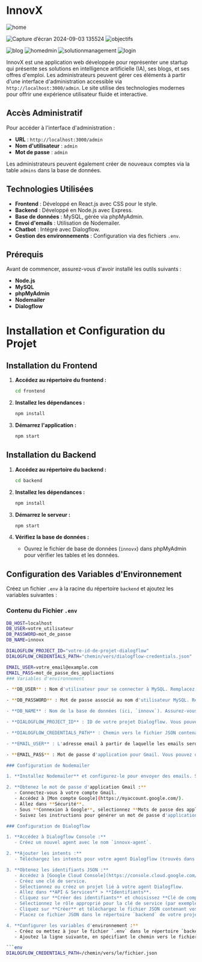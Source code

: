 # **InnovX**
![home](https://github.com/user-attachments/assets/428d8e59-f6a4-4e37-b1ad-3f2cc061fc73)

![Capture d’écran 2024-09-03 135524](https://github.com/user-attachments/assets/c31dd08c-8203-47ef-a9c8-2f7e8284166b)
![objectifs](https://github.com/user-attachments/assets/12bff0dc-8ff3-44ef-92ad-9476303af91d)

![blog](https://github.com/user-attachments/assets/420059e1-b03c-4f85-b83c-1c44b3f7d462)
![homedmin](https://github.com/user-attachments/assets/ef14926f-fa4c-4810-8431-18a1fb4c3600)
![solutionmanagement](https://github.com/user-attachments/assets/a6c1a5e4-af2d-4e5d-8521-57078e54f0e8)
![login](https://github.com/user-attachments/assets/00782d38-3507-4805-a380-cd68a3a9038a)





InnovX est une application web développée pour représenter une startup qui présente ses solutions en intelligence artificielle (IA), ses blogs, et ses offres d'emploi. Les administrateurs peuvent gérer ces éléments à partir d'une interface d'administration accessible via `http://localhost:3000/admin`. Le site utilise des technologies modernes pour offrir une expérience utilisateur fluide et interactive.

## **Accès Administratif**

Pour accéder à l'interface d'administration :

- **URL** : `http://localhost:3000/admin`
- **Nom d'utilisateur** : `admin`
- **Mot de passe** : `admin`

Les administrateurs peuvent également créer de nouveaux comptes via la table `admins` dans la base de données.

## **Technologies Utilisées**

- **Frontend** : Développé en React.js avec CSS pour le style.
- **Backend** : Développé en Node.js avec Express.
- **Base de données** : MySQL, gérée via phpMyAdmin.
- **Envoi d'emails** : Utilisation de Nodemailer.
- **Chatbot** : Intégré avec Dialogflow.
- **Gestion des environnements** : Configuration via des fichiers `.env`.

## **Prérequis**

Avant de commencer, assurez-vous d'avoir installé les outils suivants :

- **Node.js**
- **MySQL**
- **phpMyAdmin**
- **Nodemailer**
- **Dialogflow**

# Installation et Configuration du Projet

## Installation du Frontend

1. **Accédez au répertoire du frontend :**
    ```bash
    cd frontend
    ```

2. **Installez les dépendances :**
    ```bash
    npm install
    ```

3. **Démarrez l'application :**
    ```bash
    npm start
    ```

## Installation du Backend

1. **Accédez au répertoire du backend :**
    ```bash
    cd backend
    ```

2. **Installez les dépendances :**
    ```bash
    npm install
    ```

3. **Démarrez le serveur :**
    ```bash
    npm start
    ```

4. **Vérifiez la base de données :**
   - Ouvrez le fichier de base de données (`innovx`) dans phpMyAdmin pour vérifier les tables et les données.

## Configuration des Variables d'Environnement

Créez un fichier `.env` à la racine du répertoire `backend` et ajoutez les variables suivantes :

### Contenu du Fichier `.env`

```bash
DB_HOST=localhost
DB_USER=votre_utilisateur
DB_PASSWORD=mot_de_passe
DB_NAME=innovx

DIALOGFLOW_PROJECT_ID="votre-id-de-projet-dialogflow"
DIALOGFLOW_CREDENTIALS_PATH="chemin/vers/dialogflow-credentials.json"

EMAIL_USER=votre_email@example.com
EMAIL_PASS=mot_de_passe_des_appliactions
### Variables d'environnement

- **DB_USER** : Nom d'utilisateur pour se connecter à MySQL. Remplacez `votre_utilisateur` par votre nom d'utilisateur MySQL.

- **DB_PASSWORD** : Mot de passe associé au nom d'utilisateur MySQL. Remplacez `mot_de_passe` par votre mot de passe MySQL.

- **DB_NAME** : Nom de la base de données (ici, `innovx`). Assurez-vous que la base de données existe dans MySQL.

- **DIALOGFLOW_PROJECT_ID** : ID de votre projet Dialogflow. Vous pouvez le trouver dans la console Dialogflow sous les paramètres de votre agent.

- **DIALOGFLOW_CREDENTIALS_PATH** : Chemin vers le fichier JSON contenant vos identifiants Dialogflow. Téléchargez ce fichier depuis la Google Cloud Console lorsque vous créez une clé de service pour Dialogflow.

- **EMAIL_USER** : L'adresse email à partir de laquelle les emails seront envoyés (pour les candidatures et les formulaires de contact). Remplacez `votre_email@example.com` par votre adresse email.

- **EMAIL_PASS** : Mot de passe d'application pour Gmail. Vous pouvez obtenir ce mot de passe depuis la section sécurité de votre compte Gmail.

### Configuration de Nodemailer

1. **Installez Nodemailer** et configurez-le pour envoyer des emails. Suivez les étapes décrites dans la [documentation de Nodemailer](https://nodemailer.com/about/) pour créer un transporteur SMTP et envoyer des emails.

2. **Obtenez le mot de passe d'application Gmail :**
   - Connectez-vous à votre compte Gmail.
   - Accédez à [Mon compte Google](https://myaccount.google.com/).
   - Allez dans **Sécurité**.
   - Sous **Connexion à Google**, sélectionnez **Mots de passe des applications**.
   - Suivez les instructions pour générer un mot de passe d'application. Utilisez ce mot de passe dans votre fichier `.env`.

### Configuration de Dialogflow

1. **Accédez à Dialogflow Console :**
   - Créez un nouvel agent avec le nom `innovx-agent`.

2. **Ajouter les intents :**
   - Téléchargez les intents pour votre agent Dialogflow (trouvés dans le dossier nommé "Intents créés par Dialogflow" dans le projet).

3. **Obtenez les identifiants JSON :**
   - Accédez à [Google Cloud Console](https://console.cloud.google.com/).
   - Créez une clé de service.
   - Sélectionnez ou créez un projet lié à votre agent Dialogflow.
   - Allez dans **API & Services** > **Identifiants**.
   - Cliquez sur **Créer des identifiants** et choisissez **Clé de compte de service**.
   - Sélectionnez le rôle approprié pour la clé de service (par exemple, **Dialogflow API Client**).
   - Cliquez sur **Créer** et téléchargez le fichier JSON contenant vos identifiants.
   - Placez ce fichier JSON dans le répertoire `backend` de votre projet.

4. **Configurer les variables d'environnement :**
   - Créez ou mettez à jour le fichier `.env` dans le répertoire `backend` de votre projet.
   - Ajoutez la ligne suivante, en spécifiant le chemin vers le fichier JSON :

```env
DIALOGFLOW_CREDENTIALS_PATH=/chemin/vers/le/fichier.json

